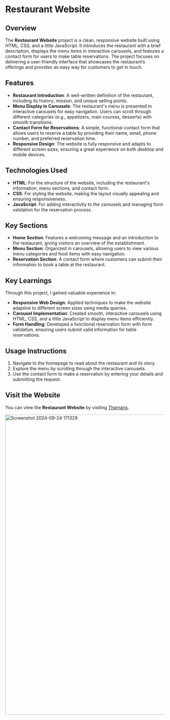 # Restaurant Website

## Overview
The **Restaurant Website** project is a clean, responsive website built using HTML, CSS, and a little JavaScript. It introduces the restaurant with a brief description, displays the menu items in interactive carousels, and features a contact form for users to make table reservations. The project focuses on delivering a user-friendly interface that showcases the restaurant’s offerings and provides an easy way for customers to get in touch.

## Features
- **Restaurant Introduction**: A well-written definition of the restaurant, including its history, mission, and unique selling points.
- **Menu Display in Carousels**: The restaurant's menu is presented in interactive carousels for easy navigation. Users can scroll through different categories (e.g., appetizers, main courses, desserts) with smooth transitions.
- **Contact Form for Reservations**: A simple, functional contact form that allows users to reserve a table by providing their name, email, phone number, and preferred reservation time.
- **Responsive Design**: The website is fully responsive and adapts to different screen sizes, ensuring a great experience on both desktop and mobile devices.

## Technologies Used
- **HTML**: For the structure of the website, including the restaurant's information, menu sections, and contact form.
- **CSS**: For styling the website, making the layout visually appealing and ensuring responsiveness.
- **JavaScript**: For adding interactivity to the carousels and managing form validation for the reservation process.

## Key Sections
- **Home Section**: Features a welcoming message and an introduction to the restaurant, giving visitors an overview of the establishment.
- **Menu Section**: Organized in carousels, allowing users to view various menu categories and food items with easy navigation.
- **Reservation Section**: A contact form where customers can submit their information to book a table at the restaurant.
  
## Key Learnings
Through this project, I gained valuable experience in:
- **Responsive Web Design**: Applied techniques to make the website adaptive to different screen sizes using media queries.
- **Carousel Implementation**: Created smooth, interactive carousels using HTML, CSS, and a little JavaScript to display menu items efficiently.
- **Form Handling**: Developed a functional reservation form with form validation, ensuring users submit valid information for table reservations.
  
## Usage Instructions
1. Navigate to the homepage to read about the restaurant and its story.
2. Explore the menu by scrolling through the interactive carousels.
3. Use the contact form to make a reservation by entering your details and submitting the request.

## Visit the Website
You can view the **Restaurant Website** by visiting [Thamaris](https://bilalben23.github.io/Thamaris/).


<img width="947" alt="Screenshot 2024-09-24 171329" src="https://github.com/user-attachments/assets/73e6a5fa-a80e-4681-844d-10f08b4c82dc">

